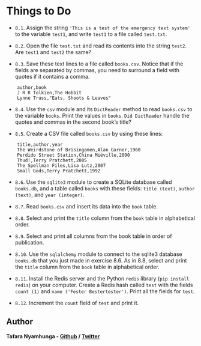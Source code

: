 # Things to Do

- `8.1`. Assign the string `'This is a test of the emergency text system'` to the variable `test1`, and write `test1` to a file called `test.txt`.

- `8.2`. Open the file `test.txt` and read its contents into the string `test2`. Are `test1` and `test2` the same?

- `8.3`. Save these text lines to a file called `books.csv`. Notice that if the fields are separated by commas, you need to surround a field with quotes if it contains a comma.

```csv
    author,book
    J R R Tolkien,The Hobbit
    Lynne Truss,"Eats, Shoots & Leaves"
```

- `8.4`. Use the `csv` module and its `DictReader` method to read `books.csv` to the variable `books`. Print the values in `books`. `Did DictReader` handle the quotes and commas in the second book’s title?

- `8.5`. Create a CSV file called `books.csv` by using these lines:

```csv
    title,author,year
    The Weirdstone of Brisingamen,Alan Garner,1960
    Perdido Street Station,China Miéville,2000
    Thud!,Terry Pratchett,2005
    The Spellman Files,Lisa Lutz,2007
    Small Gods,Terry Pratchett,1992
```

- `8.6`. Use the `sqlite3` module to create a SQLite database called `books.db`, and a table called `books` with these fields: `title (text)`, `author (text)`, and `year (integer)`.

- `8.7`. Read `books.csv` and insert its data into the `book` table.

- `8.8`. Select and print the `title` column from the `book` table in alphabetical order.

- `8.9`. Select and print all columns from the book table in order of publication.

- `8.10`. Use the `sqlalchemy` module to connect to the sqlite3 database `books.db` that you just made in exercise 8.6. As in 8.8, select and print the `title` column from the `book` table in alphabetical order.

- `8.11`. Install the Redis server and the Python `redis` library (`pip install redis`) on your computer. Create a Redis hash called `test` with the fields `count (1)` and `name ('Fester Bestertester')`. Print all the fields for `test`.

- `8.12`. Increment the `count` field of `test` and print it.

## Author

**Tafara Nyamhunga  - [Github](https://github.com/tafara-n) / [Twitter](https://twitter.com/tafaranyamhunga)**
